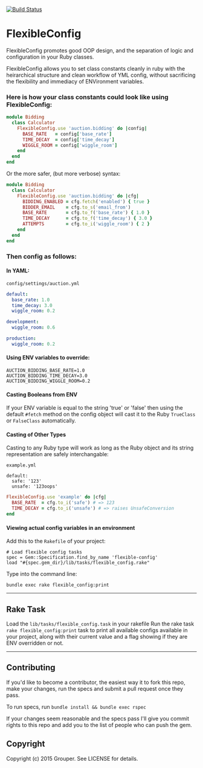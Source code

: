 [![Build Status](https://travis-ci.org/Grouper/flexible-config.png?branch=master)](https://travis-ci.org/Grouper/flexible-config)


FlexibleConfig
==============

FlexibleConfig promotes good OOP design, and the separation of logic and
configuration in your Ruby classes.

FlexibleConfig allows you to set class constants cleanly in ruby with the
heirarchical structure and clean workflow of YML config, without sacrificing
the flexibility and immediacy of ENVironment variables.

### Here is how your class constants could look like using FlexibleConfig:

```ruby
module Bidding
  class Calculator
    FlexibleConfig.use 'auction.bidding' do |config|
      BASE_RATE   = config['base_rate']
      TIME_DECAY  = config['time_decay']
      WIGGLE_ROOM = config['wiggle_room']
    end
  end
end
```

Or the more safer, (but more verbose) syntax:

```ruby
module Bidding
  class Calculator
    FlexibleConfig.use 'auction.bidding' do |cfg|
      BIDDING_ENABLED = cfg.fetch('enabled') { true }
      BIDDER_EMAIL    = cfg.to_s('email_from')
      BASE_RATE       = cfg.to_f('base_rate') { 1.0 }
      TIME_DECAY      = cfg.to_f('time_decay') { 3.0 }
      ATTEMPTS        = cfg.to_i('wiggle_room') { 2 }
    end
  end
end
```

### Then config as follows:

#### In YAML:

`config/settings/auction.yml`

```yml
default:
  base_rate: 1.0
  time_decay: 3.0
  wiggle_room: 0.2

development:
  wiggle_room: 0.6

production:
  wiggle_room: 0.2
```

#### Using ENV variables to override:

```
AUCTION_BIDDING_BASE_RATE=1.0
AUCTION_BIDDING_TIME_DECAY=3.0
AUCTION_BIDDING_WIGGLE_ROOM=0.2
```

#### Casting Booleans from ENV

If your ENV variable is equal to the string 'true' or 'false' then
using the default `#fetch` method on the config object will cast it to the
Ruby `TrueClass` or `FalseClass` automatically.

#### Casting of Other Types

Casting to any Ruby type will work as long as the Ruby object and its string
representation are safely interchangable:

```
example.yml

default:
  safe: '123'
  unsafe: '123oops'
```

```ruby
FlexibleConfig.use 'example' do |cfg|
  BASE_RATE  = cfg.to_i('safe') # => 123
  TIME_DECAY = cfg.to_i('unsafe') # => raises UnsafeConversion
end
```

#### Viewing actual config variables in an environment

Add this to the `Rakefile` of your project:

```
# Load flexible config tasks
spec = Gem::Specification.find_by_name 'flexible-config'
load "#{spec.gem_dir}/lib/tasks/flexible_config.rake"
```

Type into the command line:
```
bundle exec rake flexible_config:print
```

- - - - -

## Rake Task

Load the `lib/tasks/flexible_config.task` in your rakefile
Run the rake task `rake flexible_config:print` task to print all available
configs available in your project, along with their current value
and a flag showing if they are ENV overridden or not.

- - - - -

## Contributing

If you'd like to become a contributor, the easiest way it to fork this repo, make your changes, run the specs and submit a pull request once they pass.

To run specs, run `bundle install && bundle exec rspec`

If your changes seem reasonable and the specs pass I'll give you commit rights to this repo and add you to the list of people who can push the gem.


## Copyright

Copyright (c) 2015 Grouper. See LICENSE for details.
